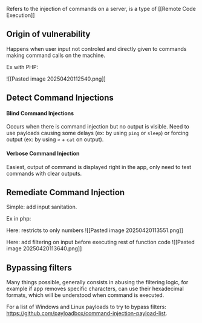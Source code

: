 Refers to the injection of commands on a server, is a type of [[Remote Code Execution]]
## Origin of vulnerability

Happens when user input not controled and directly given to commands making command calls on the machine.

Ex with PHP:

![[Pasted image 20250420112540.png]]

## Detect Command Injections

#### Blind Command Injections

Occurs when there is command injection but no output is visible. Need to use payloads causing some delays (ex: by using `ping` or `sleep`) or forcing output (ex: by using `>` + `cat` on output).

#### Verbose Command Injection

Easiest, output of command is displayed right in the app, only need to test commands with clear outputs.

## Remediate Command Injection

Simple: add input sanitation.

Ex in php:

Here: restricts to only numbers
![[Pasted image 20250420113551.png]]

Here: add filtering on input before executing rest of function code
![[Pasted image 20250420113640.png]]

## Bypassing filters

Many things possible, generally consists in abusing the filtering logic, for example if app removes specific characters, can use their hexadecimal formats, which will be understood when command is executed.

For a list of Windows and Linux payloads to try to bypass filters: https://github.com/payloadbox/command-injection-payload-list.

